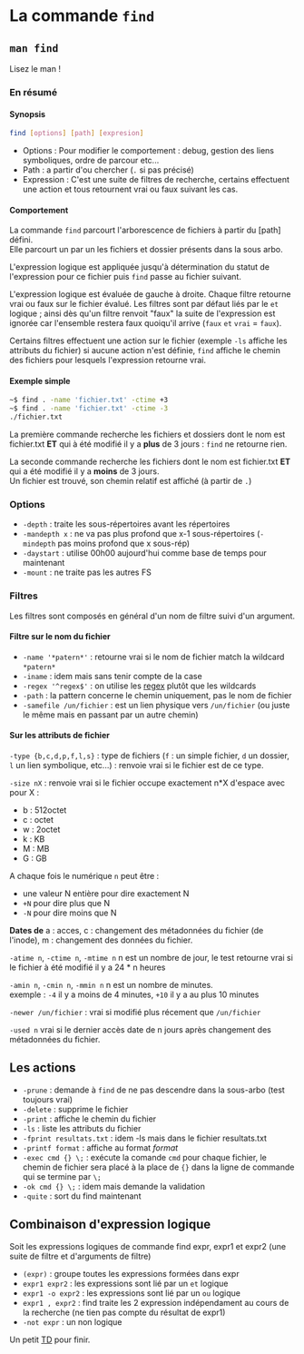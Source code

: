 # La commande `find`

## `man find`

Lisez le man !

### En résumé

#### Synopsis

```bash
find [options] [path] [expresion]
```

* Options : Pour modifier le comportement : debug, gestion des liens symboliques, ordre de parcour etc...
* Path : a partir d'ou chercher (`.` si pas précisé)
* Expression : C'est une suite de filtres de recherche, certains effectuent une action et tous retournent vrai ou faux suivant les cas.

#### Comportement

La commande `find` parcourt l'arborescence de fichiers à partir du [path] défini.  
Elle parcourt un par un les fichiers et dossier présents dans la sous arbo.

L'expression logique est appliquée jusqu'à détermination du statut de l'expression pour ce fichier puis `find` passe au fichier suivant.

L'expression logique est évaluée de gauche à droite. Chaque filtre retourne vrai ou faux sur le fichier évalué. Les filtres sont par défaut liés par le `et` logique ; ainsi dès qu'un filtre renvoit "faux" la suite de l'expression est ignorée car l'ensemble restera faux quoiqu'il arrive (`faux` `et` `vrai` = `faux`).

Certains filtres effectuent une action sur le fichier (exemple `-ls` affiche les attributs du fichier) si aucune action n'est définie, `find` affiche le chemin des fichiers pour lesquels l'expression retourne vrai.

#### Exemple simple

```bash
~$ find . -name 'fichier.txt' -ctime +3
~$ find . -name 'fichier.txt' -ctime -3
./fichier.txt
```

La première commande recherche les fichiers et dossiers dont le nom est fichier.txt **ET** qui à été modifié il y a **plus** de 3 jours : `find` ne retourne rien.

La seconde commande recherche les fichiers dont le nom est fichier.txt **ET** qui a été modifié il y a **moins** de 3 jours.  
Un fichier est trouvé, son chemin relatif est affiché (à partir de `.`)

### Options

* `-depth` : traite les sous-répertoires avant les répertoires
* `-mandepth x` : ne va pas plus profond que x-1 sous-répertoires (`-mindepth` pas moins profond que x sous-rép)
* `-daystart` : utilise 00h00 aujourd'hui comme base de temps pour maintenant
* `-mount` : ne traite pas les autres FS

### Filtres

Les filtres sont composés en général d'un nom de filtre suivi d'un argument.

#### Filtre sur le nom du fichier

* `-name '*patern*'` : retourne vrai si le nom de fichier match la wildcard `*patern*`
* `-iname` : idem mais sans tenir compte de la case
* `-regex '^regex$'` : on utilise les [regex](./definitions.md#regex) plutôt que les wildcards
* `-path` : la pattern concerne le chemin uniquement, pas le nom de fichier
* `-samefile /un/fichier` : est un lien physique vers `/un/fichier` (ou juste le même mais en passant par un autre chemin)

#### Sur les attributs de fichier

`-type {b,c,d,p,f,l,s}` : type de fichiers (`f` : un simple fichier, `d` un dossier, `l` un lien symbolique, etc...) : renvoie vrai si le fichier est de ce type.

`-size nX` : renvoie vrai si le fichier occupe exactement n*X d'espace avec pour X :

* b : 512octet
* c : octet
* w : 2octet
* k : KB
* M : MB
* G : GB

A chaque fois le numérique `n` peut être :

* une valeur N entière pour dire exactement N
* `+N` pour dire plus que N
* `-N` pour dire moins que N

**Dates de** a : acces, c : changement des métadonnées du fichier (de l'inode), m : changement des données du fichier.

`-atime n`, `-ctime n`, `-mtime n`
 n est un nombre de jour, le test retourne vrai si le fichier à été modifié il y a 24 * n heures

`-amin n`, `-cmin n`, `-mmin n`
n est un nombre de minutes.  
exemple : `-4` il y a moins de 4 minutes, `+10` il y a au plus 10 minutes

`-newer /un/fichier` : vrai si modifié plus récement que `/un/fichier`

`-used n` vrai si le dernier accès date de n jours après changement des métadonnées du fichier.

## Les actions

* `-prune` : demande à `find` de ne pas descendre dans la sous-arbo (test toujours vrai)
* `-delete` : supprime le fichier
* `-print` : affiche le chemin du fichier
* `-ls` : liste les attributs du fichier
* `-fprint resultats.txt` : idem -ls mais dans le fichier resultats.txt
* `-printf format` : affiche au format $format$
* `-exec cmd {} \;` : exécute la comande `cmd` pour chaque fichier, le chemin de fichier sera placé à la place de `{}` dans la ligne de commande qui se termine par `\;`
* `-ok cmd {} \;` : idem mais demande la validation
* `-quite` : sort du find maintenant

## Combinaison d'expression logique

Soit les expressions logiques de commande find expr, expr1 et expr2 (une suite de filtre et d'arguments de filtre)

* `(expr)` : groupe toutes les expressions formées dans expr
* `expr1 expr2` : les expressions sont lié par un `et` logique
* `expr1 -o expr2` : les expressions sont lié par un `ou` logique
* `expr1 , expr2` : find traite les 2 expression indépendament au cours de la recherche (ne tien pas compte du résultat de expr1)
* `-not expr` : un non logique

Un petit [TD](TD-find.md) pour finir.
